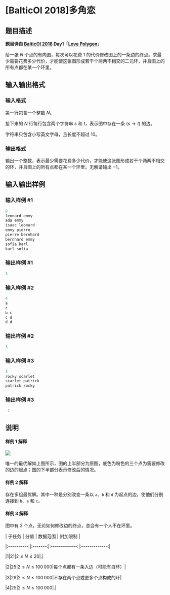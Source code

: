 # [BalticOI 2018]多角恋

## 题目描述

**题目译自 [BalticOI 2018](https://boi2018.progolymp.se/tasks/) Day1「[Love Polygon](https://boi18-day1-open.kattis.com/problems/boi18.polygon)」**

给一张 $N$ 个点的有向图，每次可以花费 $1$ 的代价修改图上的一条边的终点。求最少需要花费多少代价，才能使这张图形成若干个两两不相交的二元环，并且图上的所有点都在某一个环里。

## 输入输出格式

### 输入格式

第一行包含一个整数 $N$。

接下来的 $N$ 行每行包含两个字符串 $s$ 和 $t$，表示图中存在一条 $(s\rightarrow t)$ 的边。

字符串只包含小写英文字母，且长度不超过 $10$。

### 输出格式

输出一个整数，表示最少需要花费多少代价，才能使这张图形成若干个两两不相交的环，并且图上的所有点都在某一个环里。无解请输出 $-1$。

## 输入输出样例

### 输入样例 #1

```cpp
8
leonard emmy
ada emmy
isaac leonard
emmy pierre
pierre bernhard
bernhard emmy
sofia karl
karl sofia
```


### 输出样例 #1

```cpp
3

```
### 输入样例 #2

```cpp
4
a
c
b c
c d
d d
```


### 输出样例 #2

```cpp
3

```
### 输入样例 #3

```cpp
3
rocky scarlet
scarlet patrick
patrick rocky
```


### 输出样例 #3

```cpp
-1

```
## 说明

#### 样例 1 解释

![](https://gitee.com/mingqihuang/pics/raw/master/gg.svg)

唯一的最优解如上图所示，图的上半部分为原图，底色为粉色的三个点为需要修改的边的起点；图的下半部分表示修改后的情况。

#### 样例 2 解释

存在多组最优解。其中一种是分别改变一条以 ``a``、``b`` 和 ``d`` 为起点的边，使他们分别连接到 ``b``、``a`` 和 `c`。

#### 样例 3 解释

图中有 $3$ 个点，无论如何修改边的终点，总会有一个人不在环里。

| 子任务 | 分值 | 数据范围 | 附加限制 |

|:----------:|:-------:|:-------------:|:-------------:|

|$1$|$21$|$2\leqslant N\leqslant 20$|.|

|$2$|$25$|$2\leqslant N\leqslant 100\, 000$|每个点都有一条入边（可能有自环）|

|$3$|$29$|$2\leqslant N\leqslant 100\, 000$|不存在两个点或更多个点构成的环|

|$4$|$25$|$2\leqslant N\leqslant 100\, 000$|.|

